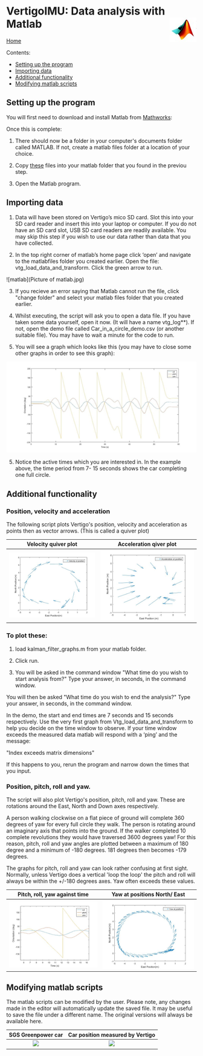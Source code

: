 # VertigoIMU: Data analysis with Matlab  <img style="float: right;" src="matlab logo.jpg"> 
 



 
 [Home](index.md)
 
 
 
Contents:



* [Setting up the program](#setup)
* [Importing data](#load_data)
* [Additional functionality](#functionality)
* [Modifying matlab scripts](#scripts)


## <a name = "setup"></a>Setting up the program


You will first need to download and install Matlab from [Mathworks](http://uk.mathworks.com/):

Once this is complete:

1) There should now be a folder in your computer's documents folder called MATLAB.  If not, create a matlab files folder at a location of your choice.

2) Copy [these](Link_files.zip) files into your matlab folder that you found in the previou step.

3) Open the Matlab program.

## <a name = "load_data"></a>Importing data

1)	Data will have been stored on Vertigo’s mico SD card.  Slot this into your SD card reader and insert this into your laptop or computer.  If you do not have an SD card slot, USB SD card readers are readily available.  You may skip this step if you wish to use our data rather than data that you have collected.

2)	In the top right corner of matlab’s home page click ‘open’ and navigate to the matlabfiles folder you created earlier.  Open the file: vtg_load_data_and_transform.  Click the green arrow to run.

![matlab](Picture of matlab.jpg)

3) If you recieve an error saying that Matlab cannot run the file, click "change folder" and select your matlab files folder that you created earlier.

4)	Whilst executing, the script will ask you to open a data file.  If you have taken some data yourself, open it now. (It will have a name vtg_log**).  If not, open the demo file called Car_in_a_circle_demo.csv (or another suitable file). You may have to wait a minute for the code to run.

4)	You will see a graph which looks like this (you may have to close some other graphs in order to see this graph):

![](rsz_1greenpower_car_circle.jpg)

5)	Notice the active times which you are interested in.  In the example above, the time period from 7- 15 seconds shows the car completing one full circle.


## <a name = "functionality"></a>Additional functionality

### Position, velocity and acceleration

The following script plots Vertigo's position, velocity and acceleration as points then as vector arrows.  (This is called a quiver plot)


Velocity quiver plot                   |  Acceleration qiver plot
:-------------------------------------:|:-----------------------------------:
![](Car_vel_circle.jpg)                |  ![](car_accel_circle.jpg)
























### To plot these:

1)	load kalman_filter_graphs.m from your matlab folder.

2)	Click run.

3)	You will be asked in the command window "What time do you wish to start analysis from?"  Type your answer, in seconds, in the command window.

You will then be asked "What time do you wish to end the analysis?" Type your answer, in seconds, in the command window.
  
In the demo, the start and end times are 7 seconds and 15 seconds respectively.  Use the very first graph from Vtg_load_data_and_transform to help you decide on the time window to observe.  If your time window exceeds the measured data matlab will respond with a ‘ping’ and the message: 

"Index exceeds matrix dimensions"

If this happens to you, rerun the program and narrow down the times that you input.


### Position, pitch, roll and yaw.

The script will also plot Vertigo's position, pitch, roll and yaw.  These are rotations around the East, North and Down axes respectively.  

A person walking clockwise on a flat piece of ground will complete 360 degrees of yaw for every full circle they walk.  The person is rotating around an imaginary axis that points into the ground.  If the walker completed 10 complete revolutions they would have traversed 3600 degrees yaw!  For this reason, pitch, roll and yaw angles are plotted between a maximum of 180 degree and a minimum of -180 degrees.  181 degrees then becomes -179 degrees.  

The graphs for pitch, roll and yaw can look rather confusing at first sight.  Normally, unless Vertigo does a vertical 'loop the loop' the pitch and roll will always be within the +/-180 degrees axes.  Yaw often exceeds these values.


Pitch, roll, yaw against time       |  Yaw at positions North/ East
:-------------------------:|:-------------------------:
![](greenpower_yaw2.jpg)    |  ![](greenpower_yaw.jpg)


## <a name = "scripts"></a>Modifying matlab scripts


The matlab scripts can be modified by the user.  Please note, any changes made in the editor will automatically update the saved file.  It may be useful to save the file under a different name.  The original versions will always be available here.

SGS Greenpower car                  |  Car position measured by Vertigo
:-------------------------:|:-------------------------:
![](ezgif.com-video-to-gif.gif)    |  ![](ezgif.com-video-to-gif.gif)







